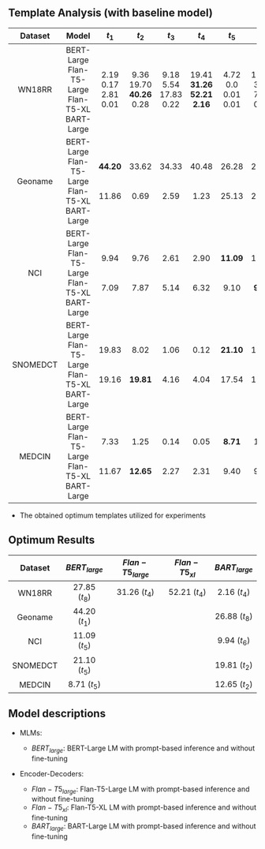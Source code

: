 

## Template Analysis (with baseline model)

| Dataset  |                          Model                          |            $t_1$             |               $t_2$                |             $t_3$             |                    $t_4$                    |            $t_5$            |             $t_6$             |            $t_7$             |                $t_8$                |
|:--------:|:-------------------------------------------------------:|:----------------------------:|:----------------------------------:|:-----------------------------:|:-------------------------------------------:|:---------------------------:|:-----------------------------:|:----------------------------:|:-----------------------------------:|
|  WN18RR  | BERT-Large<br>Flan-T5-Large<br>Flan-T5-XL<br>BART-Large | 2.19<br>0.17<br>2.81<br>0.01 | 9.36<br>19.70<br>**40.26**<br>0.28 | 9.18<br>5.54<br>17.83<br>0.22 | 19.41<br>**31.26**<br>**52.21**<br>**2.16** | 4.72<br>0.0<br>0.01<br>0.01 | 19.34<br>3.03<br>7.75<br>0.03 | 9.93<br>5.70<br>18.47<br>0.0 | **27.85**<br>26.80<br>18.85<br>0.19 |
| Geoname  | BERT-Large<br>Flan-T5-Large<br>Flan-T5-XL<br>BART-Large |  **44.20**<br><br><br>11.86  |       33.62<br><br><br>0.69        |     34.33<br><br><br>2.59     |           40.48 <br><br><br>1.23            |   26.28<br><br><br>25.13    |    28.49<br><br><br>25.98     |    12.02<br><br><br>8.41     |     35.21<br><br><br>**26.88**      |
|   NCI    | BERT-Large<br>Flan-T5-Large<br>Flan-T5-XL<br>BART-Large |     9.94<br><br><br>7.09     |        9.76<br><br><br>7.87        |     2.61 <br><br><br>5.14     |            2.90<br><br><br>6.32             |  **11.09**<br><br><br>9.10  |  10.96 <br><br><br>**9.94**   |     1.12<br><br><br>7.24     |        1.36 <br><br><br>8.26        |
| SNOMEDCT | BERT-Large<br>Flan-T5-Large<br>Flan-T5-XL<br>BART-Large |    19.83<br><br><br>19.16    |     8.02<br><br><br>**19.81**      |     1.06<br><br><br>4.16      |            0.12<br><br><br>4.04             | **21.10**<br><br><br>17.54  |    12.76<br><br><br>17.89     |    0.45<br><br><br>10.06     |        0.04<br><br><br>9.43         |
|  MEDCIN  | BERT-Large<br>Flan-T5-Large<br>Flan-T5-XL<br>BART-Large |    7.33<br><br><br>11.67     |     1.25<br><br><br>**12.65**      |     0.14<br><br><br>2.27      |            0.05<br><br><br>2.31             |  **8.71**<br><br><br>9.40   |     1.19<br><br><br>9.22      |     0.08<br><br><br>5.47     |        0.01<br><br><br>4.82         |

* The obtained optimum templates utilized for experiments

## Optimum Results

| Dataset  | $BERT_{large}$ | $Flan-T5_{large}$ | $Flan-T5_{xl}$ | $BART_{large}$ |
|:--------:|:--------------:|:-----------------:|:--------------:|:--------------:|
|  WN18RR  | 27.85 $(t_8)$  |   31.26 $(t_4)$   | 52.21 $(t_4)$  |  2.16 $(t_4)$  |
| Geoname  | 44.20 $(t_1)$  |                   |                | 26.88 $(t_8)$  |
|   NCI    | 11.09 $(t_5)$  |                   |                |  9.94 $(t_6)$  |
| SNOMEDCT | 21.10 $(t_5)$  |                   |                | 19.81 $(t_2)$  | 
|  MEDCIN  |  8.71 $(t_5)$  |                   |                | 12.65 $(t_2)$  |


## Model descriptions

- MLMs:
  * $BERT_{large}$: BERT-Large LM with prompt-based inference and without fine-tuning

- Encoder-Decoders:
  * $Flan-T5_{large}$: Flan-T5-Large LM with prompt-based inference and without fine-tuning
  * $Flan-T5_{xl}$: Flan-T5-XL LM with prompt-based inference and without fine-tuning
  * $BART_{large}$: BART-Large LM with prompt-based inference and without fine-tuning
